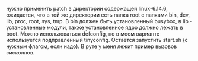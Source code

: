 нужно применить patch в директории содержащей linux-6.14.6, ожидается, что в той же директории есть папка root с папками bin, dev, lib, proc, root, sys, tmp. В bin должен быть установленный busybox, в lib - установленные модули, также установленное ядро должно лежать в boot. Можно использоваться defconfig, но в моем варианте используется подправленный tinyconfig. Остается запустить start.sh (с нужным флагом, если надо). В руте у меня лежит пример вызовов сисколлов.